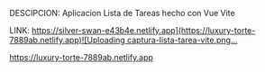 DESCIPCION: Aplicacion Lista de Tareas hecho con Vue Vite

LINK: [https://silver-swan-e43b4e.netlify.app](https://luxury-torte-7889ab.netlify.app)![Uploading captura-lista-tarea-vite.png…]()

https://luxury-torte-7889ab.netlify.app

